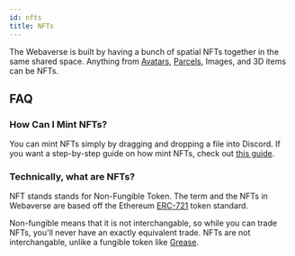 ```yaml
---
id: nfts 
title: NFTs 
---
```


The Webaverse is built by having a bunch of spatial NFTs together in the same shared space. Anything from [Avatars](./avatars), [Parcels](./parcels), Images, and 3D items can be NFTs.



## FAQ

### How Can I Mint NFTs?

You can mint NFTs simply by dragging and dropping a file into Discord. If you want a step-by-step guide on how mint NFTs, check out [this guide](../create/mint).

### Technically, what are NFTs?

NFT stands stands for Non-Fungible Token. The term and the NFTs in Webaverse are based off the Ethereum [ERC-721](https://eips.ethereum.org/EIPS/eip-721) token standard.

Non-fungible means that it is not interchangable, so while you can trade NFTs, you'll never have an exactly equivalent trade. NFTs are not interchangable, unlike a fungible token like [Grease](./grease).


